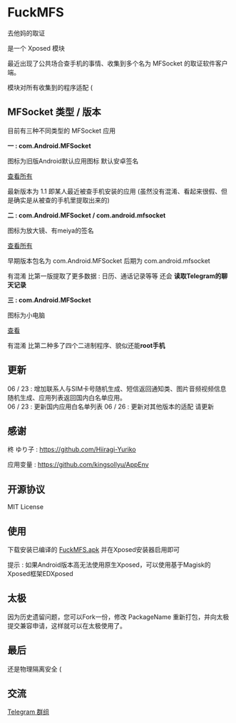 # FuckMFS

去他妈的取证

是一个 Xposed 模块 
  
最近出现了公共场合查手机的事情、收集到多个名为 MFSocket 的取证软件客户端。
  
模块对所有收集到的程序适配 (

## MFSocket 类型 / 版本

目前有三种不同类型的 MFSocket 应用  
  
**一 : com.Android.MFSocket**  
  
图标为旧版Android默认应用图标 默认安卓签名  
  
[查看所有](./mfsocket/0)  
  
最新版本为 1.1 即某人最近被查手机安装的应用 (虽然没有混淆、看起来很假、但是确实是从被查的手机里提取出来的)  

**二 : com.Android.MFSocket / com.android.mfsocket**  
  
图标为放大镜、有meiya的签名

[查看所有](./mfsocket/1)  

早期版本包名为 com.Android.MFSocket 后期为 com.android.mfsocket  
  
有混淆 比第一版提取了更多数据 : 日历、通话记录等等  还会 **读取Telegram的聊天记录**  
  
**三 : com.Android.MFSocket**  
  
图标为小电脑  
  
[查看](./mfsocket/2)  
  
有混淆 比第二种多了四个二进制程序、貌似还能**root手机**  

## 更新

06 / 23 : 增加联系人与SIM卡号随机生成、短信返回通知类、图片音频视频信息随机生成、应用列表返回国内白名单应用。  
06 / 23 : 更新国内应用白名单列表
06 / 26 : 更新对其他版本的适配 请更新

## 感谢

柊 ゆり子 : https://github.com/Hiiragi-Yuriko  
   
应用变量 : https://github.com/kingsollyu/AppEnv  

## 开源协议

MIT License

## 使用

下载安装已编译的 [FuckMFS.apk](./FuckMFS.apk?raw=true) 并在Xposed安装器启用即可  
  
提示 : 如果Android版本高无法使用原生Xposed，可以使用基于Magisk的Xposed框架EDXposed

## 太极

因为历史遗留问题，您可以Fork一份，修改 PackageName 重新打包，并向太极提交兼容申请，这样就可以在太极使用了。

## 最后

还是物理隔离安全 (

## 交流

[Telegram 群组](https://t.me/joinchat/M5LsLE86uw8vGFqEBNi4NA)
